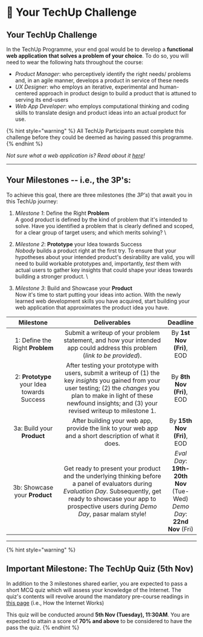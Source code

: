 # 📱 Your TechUp Challenge

## **Your TechUp Challenge**&#x20;

In the TechUp Programme, your end goal would be to develop a **functional web application** **that solves a problem of your choice**. To do so, you will need to wear the following hats throughout the course:&#x20;

* _Product Manager_: who perceptively identify the right needs/ problems and, in an agile manner, develops a product in service of these needs
* _UX Designer_: who employs an iterative, experimental and human-centered approach in product design to build a product that is attuned to serving its end-users
* _Web App Developer_: who employs computational thinking and coding skills to translate design and product ideas into an actual product for use.&#x20;

{% hint style="warning" %}
All TechUp Participants must complete this challenge before they could be deemed as having passed this programme.&#x20;
{% endhint %}

_Not sure what a web application is? Read about it_ [_here_](../supplementary-resources/web-development-and-web-application.md)_!_

***

## **Your Milestones -- i.e., the 3P's:**&#x20;

To achieve this goal, there are three milestones (the _3P's_) that await you in this TechUp journey:&#x20;

1. _Milestone 1_: Define the Right **Problem**\
   A good product is defined by the kind of problem that it's intended to solve. Have you identified a problem that is clearly defined and scoped, for a clear group of target users; and which merits solving?  \

2. _Milestone 2_: **Prototype** your Idea towards Success\
   _Nobody_ builds a product right at the first try. To ensure that your hypotheses about your intended product's desirability are valid, you will need to build workable prototypes and, importantly, _test_ them with actual users to gather key insights that could shape your ideas towards building a stronger product. \

3. _Milestone 3_: Build and Showcase your **Product**\
   Now it's time to start putting your ideas into action. With the newly learned web development skills you have acquired, start building your web application that approximates the product idea you have.&#x20;

<table><thead><tr><th width="168" align="center">Milestone</th><th width="398" align="center">Deliverables</th><th align="center">Deadline</th></tr></thead><tbody><tr><td align="center">1: Define the Right <strong>Problem</strong></td><td align="center">Submit a writeup of your problem statement, and how your intended app could address this problem (<em>link to be provided</em>). </td><td align="center">By <strong>1st Nov (Fri)</strong>, EOD</td></tr><tr><td align="center">2: <strong>Prototype</strong> your Idea towards Success</td><td align="center">After testing your prototype with users, submit a writeup of (1) the key <em>insights</em> you gained from your user testing; (2) the <em>changes</em> you plan to make in light of these newfound insights; and (3) your revised writeup to milestone 1. </td><td align="center">By <strong>8th Nov (Fri)</strong>, EOD</td></tr><tr><td align="center">3a: Build your <strong>Product</strong></td><td align="center">After building your web app, provide the link to your web app and a short description of what it does.</td><td align="center">By <strong>15th Nov (Fri)</strong>, EOD</td></tr><tr><td align="center">3b: Showcase your <strong>Product</strong></td><td align="center">Get ready to present your product and the underlying thinking before a panel of evaluators during <em>Evaluation Day</em>. Subsequently, get ready to showcase your app to prospective users during <em>Demo Day</em>, pasar malam style!</td><td align="center"><em>Eval Day</em>: <strong>19th-20th Nov</strong> (Tue-Wed)<br><em>Demo Day</em>: <strong>22nd Nov</strong> (Fri)</td></tr></tbody></table>

***

{% hint style="warning" %}
## Important Milestone: The TechUp Quiz (5th Nov)

In addition to the 3 milestones shared earlier, you are expected to pass a short MCQ quiz which will assess your knowledge of the Internet. The quiz's contents will revolve around the mandatory pre-course readings in [this page](../pre-work/mandatory-reading-on-how-the-internet-works.md) (i.e., How the Internet Works)

&#x20;This quiz will be conducted around **5th Nov (Tuesday), 11:30AM**. You are expected to attain a score of **70% and above** to be considered to have the pass the quiz.&#x20;
{% endhint %}

